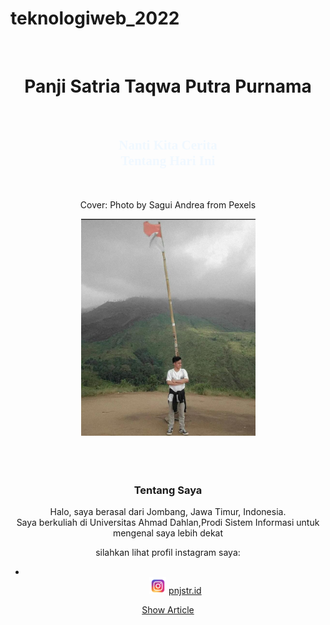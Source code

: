 # teknologiweb_2022
<!DOCTYPE html>
<html lang="en">
<head>
  <meta charset="UTF-8">
  <meta http-equiv="X-UA-Compatible" content="IE=edge">
  <meta name="viewport" content="width=device-width, initial-scale=1.0">
  <title>Panji Satria Taqwa Putra Purnama</title>
</head>
<style>
  .body {
    overflow-x: hidden;
  }
</style>
        <body>
<!--Header-->
<div class="cover" style="background-image: url(pexels-sagui-andrea-618833.jpg);">
    <div class="masking"></div>
    <small class="credit"><a href=""></a></small>
    <div class="container h-100">
      <div class="row h-100 align-items-center">
        <div class="col-6 text-white">
          <center>
            <br><h1>Panji Satria Taqwa Putra Purnama</h1><br></center>
        <body>
          <!-- link -->
          <link rel="preconnect" href="https://fonts.googleapis.com">
          <link rel="preconnect" href="https://fonts.gstatic.com" crossorigin>
          <link href="https://fonts.googleapis.com/css2?family=Smooch&display=swap" rel="stylesheet">
       <style type="text/css">
          h2{
            font-family: 'Smooch', cursive;
            size: 18px;
            color: aliceblue;
          }
       </style>
       <Center>
          <h2>Nanti Kita Cerita<br>
            Tentang Hari Ini<br>
           </h2><br>
          <p>Cover: Photo by Sagui Andrea from Pexels</p>
          </Center>
       </body>
       </div>
    <!-- CSS -->
        <link rel="stylesheet" href="style.css">
    <!-- end -->
      <center>
        <div class="Jumbotron">
          <img src="WhatsApp Image 2022-03-28 at 21.02.23.jpeg" width="279px">
      </div>
      </center>
      </div>
      </div>   
      </div>
  <Center>
    <br><br><br>
    <h3>Tentang Saya</h3>
    Halo, saya  berasal dari Jombang, Jawa Timur, Indonesia.<br>
    Saya berkuliah di Universitas Ahmad Dahlan,Prodi
    Sistem Informasi untuk mengenal saya lebih dekat <br>
    <p>silahkan lihat profil instagram saya:</p>
    <nav aria-label="Page navigation example">
      <ul class="pagination justify-content-center">
        <li class="page-item disabled">
        </li>
          <img src="4.png" width="27px">
          <a href="https://instagram.com/pnjstr.id?utm_medium=copy_link" class="link-primary">pnjstr.id</a>
      </ul>
    </nav>
    <p ><a href="articles.html">Show Article</a></p>
  </Center>
<!--end header-->
<!-- JQuery -->
 <script src="https://code.jquery.com/jquery-3.6.0.min.js"></script>
<!-- end -->
  <!--Vue Js-->
 <script src="https://unpkg.com/vue@3"></script>
 <script src="main.js"></script> <!--kode ini harus berada dibawah library vue-->
  <!--Aqios-->
<script src="https://cdn.jsdelivr.net/npm/axios/dist/axios.min.js"></script>
<!--  ajax  -->
<script src="https://cdnjs.cloudflare.com/ajax/libs/showdown/2.0.3/showdown.min.js"></script>
<!-- display   -->
<script src="./get.json.js"></script>

<!--end-->
<!--end-->
</body>
</html>
